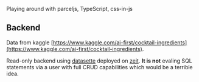Playing around with parceljs, TypeScript, css-in-js

## Backend

Data from kaggle [https://www.kaggle.com/ai-first/cocktail-ingredients](https://www.kaggle.com/ai-first/cocktail-ingredients).

Read-only backend using [datasette](https://github.com/simonw/datasette) deployed on [zeit](https://zeit.co/now). **It is not** evaling SQL statements via a user with full CRUD capabilities which would be a terrible idea.
